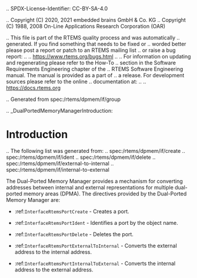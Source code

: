.. SPDX-License-Identifier: CC-BY-SA-4.0

.. Copyright (C) 2020, 2021 embedded brains GmbH & Co. KG
.. Copyright (C) 1988, 2008 On-Line Applications Research Corporation (OAR)

.. This file is part of the RTEMS quality process and was automatically
.. generated.  If you find something that needs to be fixed or
.. worded better please post a report or patch to an RTEMS mailing list
.. or raise a bug report:
..
.. https://www.rtems.org/bugs.html
..
.. For information on updating and regenerating please refer to the How-To
.. section in the Software Requirements Engineering chapter of the
.. RTEMS Software Engineering manual.  The manual is provided as a part of
.. a release.  For development sources please refer to the online
.. documentation at:
..
.. https://docs.rtems.org

.. Generated from spec:/rtems/dpmem/if/group

.. _DualPortedMemoryManagerIntroduction:

Introduction
============

.. The following list was generated from:
.. spec:/rtems/dpmem/if/create
.. spec:/rtems/dpmem/if/ident
.. spec:/rtems/dpmem/if/delete
.. spec:/rtems/dpmem/if/external-to-internal
.. spec:/rtems/dpmem/if/internal-to-external

The Dual-Ported Memory Manager provides a mechanism for converting addresses
between internal and external representations for multiple dual-ported memory
areas (DPMA). The directives provided by the Dual-Ported Memory Manager are:

* :ref:`InterfaceRtemsPortCreate` - Creates a port.

* :ref:`InterfaceRtemsPortIdent` - Identifies a port by the object name.

* :ref:`InterfaceRtemsPortDelete` - Deletes the port.

* :ref:`InterfaceRtemsPortExternalToInternal` - Converts the external address
  to the internal address.

* :ref:`InterfaceRtemsPortInternalToExternal` - Converts the internal address
  to the external address.
